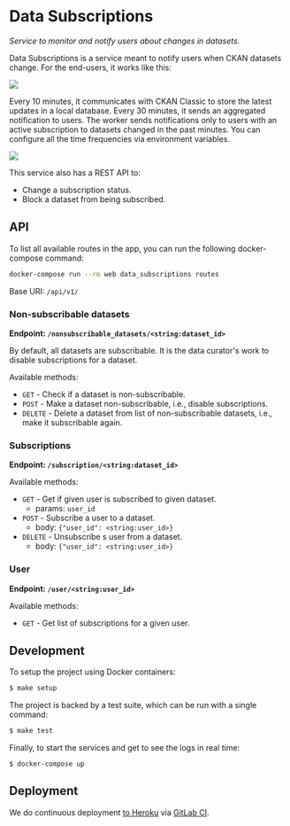 # Data Subscriptions

_Service to monitor and notify users about changes in datasets._

Data Subscriptions is a service meant to notify users when CKAN datasets change. For the end-users, it works like this:

[![](https://mermaid.ink/img/eyJjb2RlIjoiZ3JhcGggTFJcbiAgY3VyYXRvcigoRGF0YSBDdXJhdG9yKSlcbiAgdXNlcigoVXNlcikpXG5cbiAgc3ViZ3JhcGggY2thbltcIkNLQU4gQ2xhc3NpY1wiXVxuICAgIGRhdGFzZXRbXCJEYXRhc2V0L1Jlc291cmNlXCJdXG4gIGVuZFxuXG5cbiAgY3VyYXRvciAtLSB1cGRhdGVzIG1ldGFkYXRhIC0tPiBkYXRhc2V0XG4gIGN1cmF0b3IgLS0gdXBkYXRlcyBkYXRhIC0tPiBkYXRhc2V0XG4gIHVzZXIgLS0gc3Vic2NyaWJlcyAtLT4gZGF0YXNldFxuIiwibWVybWFpZCI6eyJ0aGVtZSI6ImRlZmF1bHQifSwidXBkYXRlRWRpdG9yIjpmYWxzZX0)](https://mermaid-js.github.io/mermaid-live-editor/#/edit/eyJjb2RlIjoiZ3JhcGggTFJcbiAgY3VyYXRvcigoRGF0YSBDdXJhdG9yKSlcbiAgdXNlcigoVXNlcikpXG5cbiAgc3ViZ3JhcGggY2thbltcIkNLQU4gQ2xhc3NpY1wiXVxuICAgIGRhdGFzZXRbXCJEYXRhc2V0L1Jlc291cmNlXCJdXG4gIGVuZFxuXG5cbiAgY3VyYXRvciAtLSB1cGRhdGVzIG1ldGFkYXRhIC0tPiBkYXRhc2V0XG4gIGN1cmF0b3IgLS0gdXBkYXRlcyBkYXRhIC0tPiBkYXRhc2V0XG4gIHVzZXIgLS0gc3Vic2NyaWJlcyAtLT4gZGF0YXNldFxuIiwibWVybWFpZCI6eyJ0aGVtZSI6ImRlZmF1bHQifSwidXBkYXRlRWRpdG9yIjpmYWxzZX0)

Every 10 minutes, it communicates with CKAN Classic to store the latest updates in a local database. Every 30 minutes, it sends an aggregated notification to users. The worker sends notifications only to users with an active subscription to datasets changed in the past minutes. You can configure all the time frequencies via environment variables.

[![](https://mermaid.ink/img/eyJjb2RlIjoiZ3JhcGggTFJcbiAgc3ViZ3JhcGggZGF0YXN1YnNjcmlwdGlvbnNbXCJEYXRhIFN1YnNjcmlwdGlvbnNcIl1cbiAgICBEYXRhYmFzZVxuICAgIFdvcmtlclxuICBlbmRcblxuICBzdWJncmFwaCBja2FuY2xhc3NpY1tcIkNLQU4gQ2xhc3NpY1wiXVxuICAgIGNrYW5hcGlbXCJBUElcIl1cbiAgZW5kXG5cbiAgV29ya2VyIC0tIFwicHVsbHMgZGF0YXNldCBhY3Rpdml0eSAodXBkYXRlcylcIiAtLT4gY2thbmFwaVxuICBXb3JrZXIgLS0gc3RvcmVzIGFjdGl2aXR5IC0tPiBEYXRhYmFzZVxuICBXb3JrZXIgLS0gcHJlcGFyZXMgZW1haWwgLS0-IHNlbmRncmlkW1wiU2VuZEdyaWQ8YnI-KHRoaXJkLXBhcnR5KVwiXVxuICBXb3JrZXIgLS0gcHVsbHMgYWN0aXZpdHkgLS0-IERhdGFiYXNlXG4gIHNlbmRncmlkIC0tIHNlbmRzIGVtYWlsIC0tPiB1c2VyKChcIlVzZXJcIikpIiwibWVybWFpZCI6eyJ0aGVtZSI6ImRlZmF1bHQifSwidXBkYXRlRWRpdG9yIjpmYWxzZX0)](https://mermaid-js.github.io/mermaid-live-editor/#/edit/eyJjb2RlIjoiZ3JhcGggTFJcbiAgc3ViZ3JhcGggZGF0YXN1YnNjcmlwdGlvbnNbXCJEYXRhIFN1YnNjcmlwdGlvbnNcIl1cbiAgICBEYXRhYmFzZVxuICAgIFdvcmtlclxuICBlbmRcblxuICBzdWJncmFwaCBja2FuY2xhc3NpY1tcIkNLQU4gQ2xhc3NpY1wiXVxuICAgIGNrYW5hcGlbXCJBUElcIl1cbiAgZW5kXG5cbiAgV29ya2VyIC0tIFwicHVsbHMgZGF0YXNldCBhY3Rpdml0eSAodXBkYXRlcylcIiAtLT4gY2thbmFwaVxuICBXb3JrZXIgLS0gc3RvcmVzIGFjdGl2aXR5IC0tPiBEYXRhYmFzZVxuICBXb3JrZXIgLS0gcHJlcGFyZXMgZW1haWwgLS0-IHNlbmRncmlkW1wiU2VuZEdyaWQ8YnI-KHRoaXJkLXBhcnR5KVwiXVxuICBXb3JrZXIgLS0gcHVsbHMgYWN0aXZpdHkgLS0-IERhdGFiYXNlXG4gIHNlbmRncmlkIC0tIHNlbmRzIGVtYWlsIC0tPiB1c2VyKChcIlVzZXJcIikpIiwibWVybWFpZCI6eyJ0aGVtZSI6ImRlZmF1bHQifSwidXBkYXRlRWRpdG9yIjpmYWxzZX0)

This service also has a REST API to:

- Change a subscription status.
- Block a dataset from being subscribed.

## API

To list all available routes in the app, you can run the following docker-compose command:

```bash
docker-compose run --rm web data_subscriptions routes
```

Base URI: `/api/v1/`

### Non-subscribable datasets

**Endpoint: `/nonsubscribable_datasets/<string:dataset_id>`**

By default, all datasets are subscribable. It is the data curator's work to disable subscriptions for a dataset.

Available methods:

- `GET` - Check if a dataset is non-subscribable.
- `POST` - Make a dataset non-subscribable, i.e., disable subscriptions.
- `DELETE` - Delete a dataset from list of non-subscribable datasets, i.e., make it subscribable again.

### Subscriptions

**Endpoint: `/subscription/<string:dataset_id>`**

Available methods:

- `GET` - Get if given user is subscribed to given dataset.
  - params: `user_id`
- `POST` - Subscribe a user to a dataset.
  - body: `{"user_id": <string:user_id>}`
- `DELETE` - Unsubscribe s user from a dataset.
  - body: `{"user_id": <string:user_id>}`

### User

**Endpoint: `/user/<string:user_id>`**

Available methods:

- `GET` - Get list of subscriptions for a given user.

## Development

To setup the project using Docker containers:

```sh
$ make setup
```

The project is backed by a test suite, which can be run with a single command:

```sh
$ make test
```

Finally, to start the services and get to see the logs in real time:

```
$ docker-compose up
```

## Deployment

We do continuous deployment [to Heroku](https://gitlab.com/datopian/clients/data-subscriptions/-/blob/master/heroku.yml) via [GitLab CI](https://gitlab.com/datopian/clients/data-subscriptions/-/blob/master/.gitlab-ci.yml).
